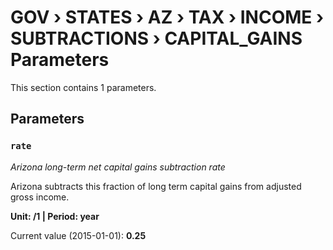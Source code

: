 # GOV › STATES › AZ › TAX › INCOME › SUBTRACTIONS › CAPITAL_GAINS Parameters

This section contains 1 parameters.

## Parameters

### `rate`
*Arizona long-term net capital gains subtraction rate*

Arizona subtracts this fraction of long term capital gains from adjusted gross income.

**Unit: /1 | Period: year**

Current value (2015-01-01): **0.25**

